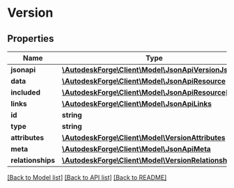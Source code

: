 # Version

## Properties
Name | Type | Description | Notes
------------ | ------------- | ------------- | -------------
**jsonapi** | [**\AutodeskForge\Client\Model\JsonApiVersionJsonapi**](JsonApiVersionJsonapi.md) |  | [optional] 
**data** | [**\AutodeskForge\Client\Model\JsonApiResource**](JsonApiResource.md) |  | 
**included** | [**\AutodeskForge\Client\Model\JsonApiResource[]**](JsonApiResource.md) |  | [optional] 
**links** | [**\AutodeskForge\Client\Model\JsonApiLinks**](JsonApiLinks.md) |  | 
**id** | **string** | resource id | 
**type** | **string** |  | 
**attributes** | [**\AutodeskForge\Client\Model\VersionAttributes**](VersionAttributes.md) |  | [optional] 
**meta** | [**\AutodeskForge\Client\Model\JsonApiMeta**](JsonApiMeta.md) |  | [optional] 
**relationships** | [**\AutodeskForge\Client\Model\VersionRelationships**](VersionRelationships.md) |  | [optional] 

[[Back to Model list]](../README.md#documentation-for-models) [[Back to API list]](../README.md#documentation-for-api-endpoints) [[Back to README]](../README.md)


